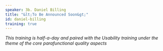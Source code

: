 ```yaml
---
speaker: 3b. Daniel Billing
title: "&lt;To Be Announced Soon&gt;"
id: daniel-billing
training: true
---
```

<i> This training is half-a-day and paired with the Usability training under the theme of the core parafunctional quality aspects</i>
